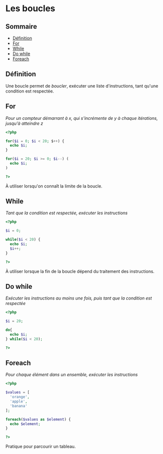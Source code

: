 # Les boucles

## Sommaire

- [Définition](#définition)
- [For](#for)
- [While](#while)
- [Do while](#do-while)
- [Foreach](#foreach)

## Définition

Une boucle permet de *boucler*, exécuter une liste d'instructions, tant qu'une condition est respectée.

## For

*Pour un compteur démarrant à x, qui s'incrémente de y à chaque itérations, jusqu'à atteindre z*

```php
<?php

for($i = 0; $i < 20; $++) {
  echo $i;
}

for($i = 20; $i >= 0; $i--) (
  echo $i;
)

?>
```

À utiliser lorsqu'on connaît la limite de la boucle.

## While

*Tant que la condition est respectée, exécuter les instructions*

```php
<?php

$i = 0;

while($i < 20) {
  echo $i;
  $i++;
}

?>
```

À utiliser lorsque la fin de la boucle dépend du traitement des instructions.

## Do while

*Exécuter les instructions au moins une fois, puis tant que la condition est respectée*

```php
<?php

$i = 20;

do{
  echo $i;
} while($i < 20);

?>
```

## Foreach

*Pour chaque élément dans un ensemble, exécuter les instructions*

```php
<?php

$values = [
  'orange',
  'apple',
  'banana'
];

foreach($values as $element) {
  echo $element;
}

?>
```

Pratique pour parcourir un tableau.
